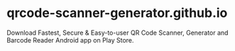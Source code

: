 # qrcode-scanner-generator.github.io
Download Fastest, Secure &amp; Easy-to-user QR Code Scanner, Generator and Barcode Reader Android app on Play Store.
